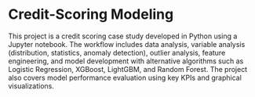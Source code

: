 # Credit-Scoring Modeling
This project is a credit scoring case study developed in Python using a Jupyter notebook. The workflow includes data analysis, variable analysis (distribution, statistics, anomaly detection), outlier analysis, feature engineering, and model development with alternative algorithms such as Logistic Regression, XGBoost, LightGBM, and Random Forest. The project also covers model performance evaluation using key KPIs and graphical visualizations.
